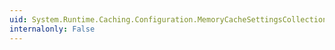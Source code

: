 ```yaml
---
uid: System.Runtime.Caching.Configuration.MemoryCacheSettingsCollection.#ctor
internalonly: False
---
```


